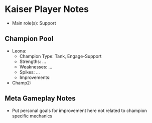 # Kaiser Player Notes

* Main role(s): Support

## Champion Pool

* Leona:
    * Champion Type:    Tank, Engage-Support
    * Strengths:        ...
    * Weaknesses:       ...
    * Spikes:       ...
    * Improvements:
* Champ2:

## Meta Gameplay Notes

* Put personal goals for improvement here not related to champion specific mechanics
